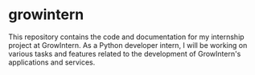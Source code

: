 # growintern
This repository contains the code and documentation for my internship project at GrowIntern. As a Python developer intern, I will be working on various tasks and features related to the development of GrowIntern's applications and services.
